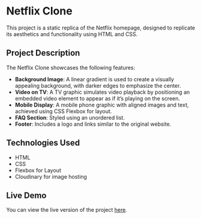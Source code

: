 # Netflix Clone

This project is a static replica of the Netflix homepage, designed to replicate its aesthetics and functionality using HTML and CSS.

## Project Description

The Netflix Clone showcases the following features:

- **Background Image**: A linear gradient is used to create a visually appealing background, with darker edges to emphasize the center.
- **Video on TV**: A TV graphic simulates video playback by positioning an embedded video element to appear as if it’s playing on the screen.
- **Mobile Display**: A mobile phone graphic with aligned images and text, achieved using CSS Flexbox for layout.
- **FAQ Section**: Styled using an unordered list.
- **Footer**: Includes a logo and links similar to the original website.

## Technologies Used

- HTML
- CSS
- Flexbox for Layout
- Cloudinary for image hosting

## Live Demo

You can view the live version of the project [here](insert_your_link).

